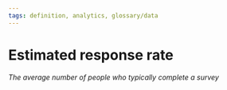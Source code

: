 ```yaml
---
tags: definition, analytics, glossary/data
---
```

#  Estimated response rate
*The average number of people who typically complete a survey*